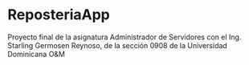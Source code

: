 # ReposteriaApp
Proyecto final de la asignatura Administrador de Servidores con el Ing. Starling Germosen  Reynoso, de la sección 0908 de la Universidad Dominicana O&M
